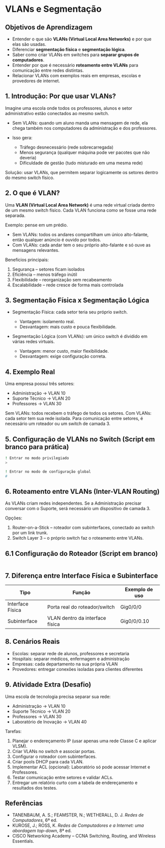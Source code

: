 # VLANs e Segmentação

## Objetivos de Aprendizagem

* Entender o que são **VLANs (Virtual Local Area Networks)** e por que elas são usadas.
* Diferenciar **segmentação física** e **segmentação lógica**.
* Saber como criar VLANs em switches para **separar grupos de computadores**.
* Entender por que é necessário **roteamento entre VLANs** para comunicação entre redes distintas.
* Relacionar VLANs com exemplos reais em empresas, escolas e provedores de internet.

## 1. Introdução: Por que usar VLANs?

Imagine uma escola onde todos os professores, alunos e setor administrativo estão conectados ao mesmo switch.

* Sem VLANs: quando um aluno manda uma mensagem de rede, ela chega também nos computadores da administração e dos professores.
* Isso gera:

  * Tráfego desnecessário (rede sobrecarregada)
  * Menos segurança (qualquer máquina pode ver pacotes que não deveria)
  * Dificuldade de gestão (tudo misturado em uma mesma rede)

Solução: usar VLANs, que permitem separar logicamente os setores dentro do mesmo switch físico.

## 2. O que é VLAN?

Uma **VLAN (Virtual Local Area Network)** é uma rede virtual criada dentro de um mesmo switch físico.
Cada VLAN funciona como se fosse uma rede separada.

Exemplo: pense em um prédio.

* Sem VLANs: todos os andares compartilham um único alto-falante, então qualquer anúncio é ouvido por todos.
* Com VLANs: cada andar tem o seu próprio alto-falante e só ouve as mensagens relevantes.

Benefícios principais:

1. Segurança – setores ficam isolados
2. Eficiência – menos tráfego inútil
3. Flexibilidade – reorganização sem recabeamento
4. Escalabilidade – rede cresce de forma mais controlada

## 3. Segmentação Física x Segmentação Lógica

* Segmentação Física: cada setor teria seu próprio switch.

  * Vantagem: isolamento real.
  * Desvantagem: mais custo e pouca flexibilidade.

* Segmentação Lógica (com VLANs): um único switch é dividido em várias redes virtuais.

  * Vantagem: menor custo, maior flexibilidade.
  * Desvantagem: exige configuração correta.

## 4. Exemplo Real

Uma empresa possui três setores:

* Administração → VLAN 10
* Suporte Técnico → VLAN 20
* Professores → VLAN 30

Sem VLANs: todos recebem o tráfego de todos os setores.
Com VLANs: cada setor tem sua rede isolada.
Para comunicação entre setores, é necessário um roteador ou um switch de camada 3.

## 5. Configuração de VLANs no Switch (Script em branco para prática)

```bash
! Entrar no modo privilegiado
> 

! Entrar no modo de configuração global
# 


```

## 6. Roteamento entre VLANs (Inter-VLAN Routing)

As VLANs criam redes independentes. Se a Administração precisar conversar com o Suporte, será necessário um dispositivo de camada 3.

Opções:

1. Router-on-a-Stick – roteador com subinterfaces, conectado ao switch por um link trunk.
2. Switch Layer 3 – o próprio switch faz o roteamento entre VLANs.

## 6.1 Configuração do Roteador (Script em branco)

```bash

```

## 7. Diferença entre Interface Física e Subinterface

| Tipo             | Função                          | Exemplo de uso |
| ---------------- | ------------------------------- | -------------- |
| Interface Física | Porta real do roteador/switch   | Gig0/0/0       |
| Subinterface     | VLAN dentro da interface física | Gig0/0/0.10    |

## 8. Cenários Reais

* Escolas: separar rede de alunos, professores e secretaria
* Hospitais: separar médicos, enfermagem e administração
* Empresas: cada departamento na sua própria VLAN
* Provedores: entregar conexões isoladas para clientes diferentes

## 9. Atividade Extra (Desafio)

Uma escola de tecnologia precisa separar sua rede:

* Administração → VLAN 10
* Suporte Técnico → VLAN 20
* Professores → VLAN 30
* Laboratório de Inovação → VLAN 40

Tarefas:

1. Planejar o endereçamento IP (usar apenas uma rede Classe C e aplicar VLSM).
2. Criar VLANs no switch e associar portas.
3. Configurar o roteador com subinterfaces.
4. Criar pools DHCP para cada VLAN.
5. Implementar ACL (opcional): Laboratório só pode acessar Internet e Professores.
6. Testar comunicação entre setores e validar ACLs.
7. Entregar um relatório curto com a tabela de endereçamento e resultados dos testes.

## Referências

* TANENBAUM, A. S.; FEAMSTER, N.; WETHERALL, D. J. *Redes de Computadores*, 6ª ed.
* KUROSE, J.; ROSS, K. *Redes de Computadores e a Internet: uma abordagem top-down*, 8ª ed.
* CISCO Networking Academy – CCNA Switching, Routing, and Wireless Essentials.
